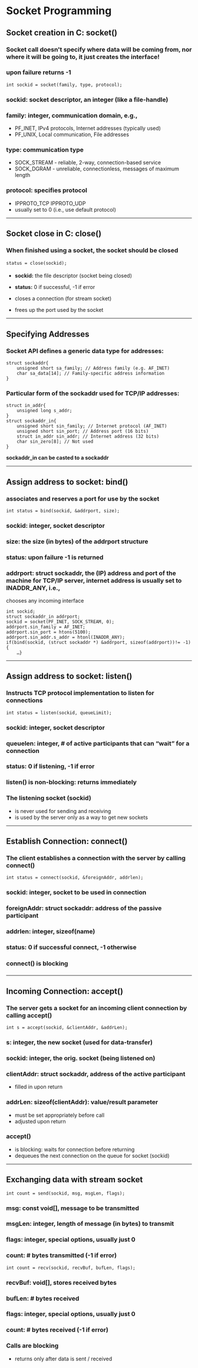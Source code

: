 # Socket Programming

## Socket creation in C: socket()

### Socket call doesn't specify where data will be coming from, nor where it will be going to, it just creates the interface!

### upon failure returns -1

    int sockid = socket(family, type, protocol);

### **sockid:** socket descriptor, an integer (like a file-handle)

### **family:** integer, communication domain, e.g.,

- PF_INET, IPv4 protocols, Internet addresses (typically used)
- PF_UNIX, Local communication, File addresses

### **type:** communication type

- SOCK_STREAM - reliable, 2-way, connection-based service
- SOCK_DGRAM - unreliable, connectionless, messages of maximum length

### **protocol:** specifies protocol

- IPPROTO_TCP IPPROTO_UDP
- usually set to 0 (i.e., use default protocol)

<hr />

## Socket close in C: close()

### When finished using a socket, the socket should be closed

    status = close(sockid);

- **sockid:** the file descriptor (socket being closed)
- **status:** 0 if successful, -1 if error

- closes a connection (for stream socket)
- frees up the port used by the socket

<hr />

## Specifying Addresses

### Socket API defines a **generic** data type for addresses:

    struct sockaddr{
        unsigned short sa_family; // Address family (e.g. AF_INET)
        char sa_data[14]; // Family-specific address information
    }

### Particular form of the sockaddr used for TCP/IP addresses:

    struct in_addr{
        unsigned long s_addr;
    }
    struct sockaddr_in{
        unsigned short sin_family; // Internet protocol (AF_INET)
        unsigned short sin_port; // Address port (16 bits)
        struct in_addr sin_addr; // Internet address (32 bits)
        char sin_zero[8]; // Not used
    }

**sockaddr_in can be casted to a sockaddr**

<hr />

## Assign address to socket: bind()

### associates and reserves a port for use by the socket

    int status = bind(sockid, &addrport, size);

### sockid: integer, socket descriptor

### size: the size (in bytes) of the addrport structure

### status: upon failure -1 is returned

### addrport: struct sockaddr, the (IP) address and port of the machine for TCP/IP server, internet address is usually set to INADDR_ANY, i.e.,

chooses any incoming interface

    int sockid;
    struct sockaddr_in addrport;
    sockid = socket(PF_INET, SOCK_STREAM, 0);
    addrport.sin_family = AF_INET;
    addrport.sin_port = htons(5100);
    addrport.sin_addr.s_addr = htonl(INADDR_ANY);
    if(bind(sockid, (struct sockaddr *) &addrport, sizeof(addrport))!= -1) {
        …}

<hr />

## Assign address to socket: listen()

### Instructs TCP protocol implementation to listen for connections

    int status = listen(sockid, queueLimit);

### **sockid:** integer, socket descriptor

### **queuelen:** integer, # of active participants that can “wait” for a connection

### **status:** 0 if listening, -1 if error

### **listen() is non-blocking: returns immediately**

### The listening socket (sockid)

- is never used for sending and receiving
- is used by the server only as a way to get new sockets

<hr />

## Establish Connection: connect()

### The client establishes a connection with the server by calling connect()

    int status = connect(sockid, &foreignAddr, addrlen);

### **sockid:** integer, socket to be used in connection

### **foreignAddr:** struct sockaddr: address of the passive participant

### **addrlen:** integer, sizeof(name)

### **status:** 0 if successful connect, -1 otherwise

### **connect() is blocking**

<hr />

## Incoming Connection: accept()

### The server gets a socket for an incoming client connection by calling accept()

    int s = accept(sockid, &clientAddr, &addrLen);

### **s:** integer, the new socket (used for data-transfer)

### **sockid:** integer, the orig. socket (being listened on)

### **clientAddr:** struct sockaddr, address of the active participant

- filled in upon return

### **addrLen:** sizeof(clientAddr): value/result parameter

- must be set appropriately before call
- adjusted upon return

### **accept()**

- is blocking: waits for connection before returning
- dequeues the next connection on the queue for socket (sockid)

<hr />

## Exchanging data with stream socket

    int count = send(sockid, msg, msgLen, flags);

### **msg:** const void[], message to be transmitted

### **msgLen:** integer, length of message (in bytes) to transmit

### **flags:** integer, special options, usually just 0

### **count:** # bytes transmitted (-1 if error)

    int count = recv(sockid, recvBuf, bufLen, flags);

### **recvBuf:** void[], stores received bytes

### **bufLen:** # bytes received

### **flags:** integer, special options, usually just 0

### **count:** # bytes received (-1 if error)

### **Calls are blocking**

- returns only after data is sent / received
